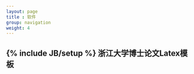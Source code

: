 ```yaml
---
layout: page
title : 软件
group: navigation
weight: 4
---
```

{% include JB/setup %}
浙江大学博士论文Latex模板 
---
